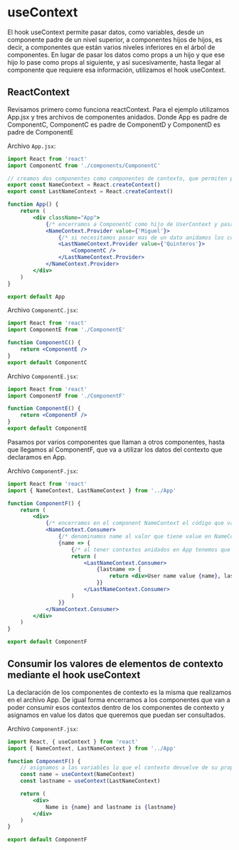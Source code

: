 # useContext

El hook useContext permite pasar datos, como variables, desde un componente padre de un nivel superior, a componentes hijos de hijos, es decir, a componentes que están varios niveles inferiores en el árbol de componentes. En lugar de pasar los datos como props a un hijo y que ese hijo lo pase como props al siguiente, y así sucesivamente, hasta llegar al componente que requiere esa información, utilizamos el hook useContext.

## ReactContext

Revisamos primero como funciona reactContext. Para el ejemplo utilizamos App.jsx y tres archivos de componentes anidados. Donde App es padre de ComponentC, ComponentC es padre de ComponentD y ComponentD es padre de ComponentE

Archivo `App.jsx`:

```javascriptreact
import React from 'react'
import ComponentC from './components/ComponentC'

// creamos dos componentes como componentes de contexto, que permiten pasar datos a traves del árbol de componentes
export const NameContext = React.createContext()
export const LastNameContext = React.createContext()

function App() {
	return (
		<div className="App">
			{/* encerramos a ComponentC como hijo de UserContext y pasamos la información como prop */}
			<NameContext.Provider value={'Miguel'}>
				{/* si necesitamos pasar mas de un dato anidamos los contextos */}
				<LastNameContext.Provider value={'Quinteros'}>
					<ComponentC />
				</LastNameContext.Provider>
			</NameContext.Provider>
		</div>
	)
}

export default App
```

Archivo `ComponentC.jsx`:

```javascriptreact
import React from 'react'
import ComponentE from './ComponentE'

function ComponentC() {
	return <ComponentE />
}
export default ComponentC
```

Archivo `ComponentE.jsx`:

```javascriptreact
import React from 'react'
import ComponentF from './ComponentF'

function ComponentE() {
	return <ComponentF />
}
export default ComponentE
```

Pasamos por varios componentes que llaman a otros componentes, hasta que llegamos al ComponentF, que va a utilizar los datos del contexto que declaramos en App.

Archivo `ComponentF.jsx`:

```javascriptreact
import React from 'react'
import { NameContext, LastNameContext } from '../App'

function ComponentF() {
	return (
		<div>
			{/* encerramos en el component NameContext el código que va a utilizar los datos que vienen desde App */}
			<NameContext.Consumer>
				{/* denominamos name al valor que tiene value en NameContext en App. Para poder utilizar el valor usamos una función flecha */}
				{name => {
					{/* al tener contextos anidados en App tenemos que hacer un return y dentro utilizar el componente del siguiente contexto */}
					return (
						<LastNameContext.Consumer>
							{lastname => {
								return <div>User name value {name}, lastname context value {lastname}</div>
							}}
						</LastNameContext.Consumer>
					)
				}}
			</NameContext.Consumer>
		</div>
	)
}

export default ComponentF
```

## Consumir los valores de elementos de contexto mediante el hook useContext

La declaración de los componentes de contexto es la misma que realizamos en el archivo App. De igual forma encerramos a los componentes que van a poder consumir esos contextos dentro de los componentes de contexto y asignamos en value los datos que queremos que puedan ser consultados.

Archivo `ComponentF.jsx`:

```javascriptreact
import React, { useContext } from 'react'
import { NameContext, LastNameContext } from '../App'

function ComponentF() {
	// asignamos a las variables lo que el contexto devuelve de su prop value	
	const name = useContext(NameContext)
	const lastname = useContext(LastNameContext)

	return ( 
		<div>
			Name is {name} and lastname is {lastname}
		</div>
	)
}

export default ComponentF
```
